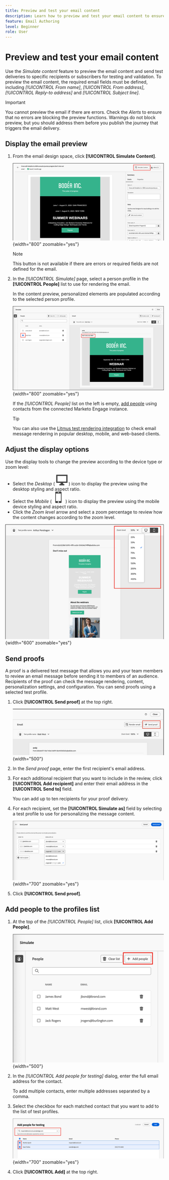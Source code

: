 ```yaml
---
title: Preview and test your email content
description: Learn how to preview and test your email content to ensure that it is free of errors in both content and personalization settings.
feature: Email Authoring
level: Beginner
role: User
---
```

# Preview and test your email content

Use the _Simulate content_ feature to preview the email content and send test deliveries to specific recipients or subscribers for testing and validation. To preview the email content, the required email fields must be defined, including _[!UICONTROL From name]_, _[!UICONTROL From address]_, _[!UICONTROL Reply-to address]_ and _[!UICONTROL Subject line]_.

>[!IMPORTANT]
>
>You cannot preview the email if there are errors. Check the _Alerts_ to ensure that no errors are blocking the preview functions. Warnings do not block preview, but you should address them before you publish the journey that triggers the email delivery.

## Display the email preview

1. From the email design space<!-- or the email properties -->, click **[!UICONTROL Simulate Content]**.

   ![Click Simulate content](assets/email-simulate-content.png){width="800" zoomable="yes"}

   >[!NOTE]
   >
   >This button is not available if there are errors or required fields are not defined for the email.

1. In the _[!UICONTROL Simulate]_ page, select a person profile in the **[!UICONTROL People]** list to use for rendering the email.

   In the content preview, personalized elements are populated according to the selected person profile.

   ![Select a person profile to render the simulation](./assets/email-simulate-content-preview.png){width="800" zoomable="yes"}

   If the _[!UICONTROL People]_ list on the left is empty, [add people](#add-people-to-the-profiles-list) using contacts from the connected Marketo Engage instance.

   >[!TIP]
   >
   >You can also use the [Litmus test rendering integration](./email-test-rendering.md) to check email message rendering in popular desktop, mobile, and web-based clients.

## Adjust the display options

Use the display tools to change the preview according to the device type or zoom level:

* Select the _Desktop_ ( ![Desktop display icon](../../assets/do-not-localize/icon-device-desktop.svg) ) icon to display the preview using the desktop styling and aspect ratio.
* Select the _Mobile_ ( ![Mobile display icon](../../assets/do-not-localize/icon-device-mobile.svg) ) icon to display the preview using the mobile device styling and aspect ratio.
* Click the _Zoom level_ arrow and select a zoom percentage to review how the content changes according to the zoom level.

![Adjust the preview display](assets/email-simulate-content-preview-display-options.png){width="600" zoomable="yes"}

## Send proofs

A proof is a delivered test message that allows you and your team members to review an email message before sending it to members of an audience. Recipients of the proof can check the message rendering, content, personalization settings, and configuration. You can send proofs using a selected test profile.

1. Click **[!UICONTROL Send proof]** at the top right.

   ![Click Send proof](assets/email-simulate-content-preview-send-proof.png){width="500"}

1. In the _Send proof_ page, enter the first recipient's email address.

1. For each additional recipient that you want to include in the review, click **[!UICONTROL Add recipient]** and enter their email address in the **[!UICONTROL Send to]** field. 

   You can add up to ten recipients for your proof delivery.

1. For each recipient, set the **[!UICONTROL Simulate as]** field by selecting a test profile to use for personalizing the message content.

   ![Add recipients and set test profiles](assets/email-simulate-content-preview-send-proof-recipients.png){width="700" zoomable="yes"}

1. Click **[!UICONTROL Send proof]**.

## Add people to the profiles list

1. At the top of the _[!UICONTROL People]_ list, click **[!UICONTROL Add People]**.

   ![Adjust the preview display](assets/email-simulate-content-add-people.png){width="500"}

1. In the _[!UICONTROL Add people for testing]_ dialog, enter the full email address for the contact.

   To add multiple contacts, enter multiple addresses separated by a comma.

1. Select the checkbox for each matched contact that you want to add to the list of test profiles.

   ![Adjust the preview display](assets/email-simulate-content-add-people-addresses.png){width="700" zoomable="yes"}

1. Click **[!UICONTROL Add]** at the top right.

